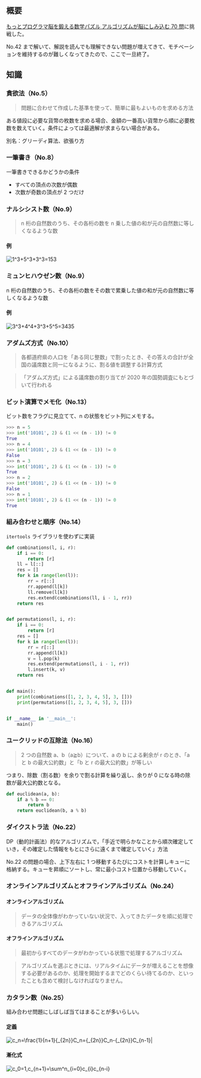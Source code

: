 ## 概要

[もっとプログラマ脳を鍛える数学パズル アルゴリズムが脳にしみ込む 70 問](https://www.amazon.co.jp/%E3%82%82%E3%81%A3%E3%81%A8%E3%83%97%E3%83%AD%E3%82%B0%E3%83%A9%E3%83%9E%E8%84%B3%E3%82%92%E9%8D%9B%E3%81%88%E3%82%8B%E6%95%B0%E5%AD%A6%E3%83%91%E3%82%BA%E3%83%AB-%E3%82%A2%E3%83%AB%E3%82%B4%E3%83%AA%E3%82%BA%E3%83%A0%E3%81%8C%E8%84%B3%E3%81%AB%E3%81%97%E3%81%BF%E8%BE%BC%E3%82%8070%E5%95%8F-%E5%A2%97%E4%BA%95-%E6%95%8F%E5%85%8B/dp/4798153613)に挑戦した。

No.42 まで解いて、解説を読んでも理解できない問題が増えてきて、モチベーションを維持するのが難しくなってきたので、ここで一旦終了。

## 知識

### 貪欲法（No.5）

> 問題に合わせて作成した基準を使って、簡単に最もよいものを求める方法

ある値段に必要な貨幣の枚数を求める場合、金額の一番高い貨幣から順に必要枚数を数えていく。条件によっては最適解が求まらない場合がある。

別名：グリーディ算法、欲張り方

### 一筆書き（No.8）

一筆書きできるかどうかの条件

- すべての頂点の次数が偶数
- 次数が奇数の頂点が 2 つだけ

### ナルシシスト数（No.9）

> n 桁の自然数のうち、その各桁の数を n 乗した値の和が元の自然数に等しくなるような数

#### 例

<img src="https://latex.codecogs.com/gif.latex?1^3&plus;5^3&plus;3^3=153" title="1^3+5^3+3^3=153" />

### ミュンヒハウゼン数（No.9）

n 桁の自然数のうち、その各桁の数をその数で累乗した値の和が元の自然数に等しくなるような数

#### 例

<img src="https://latex.codecogs.com/gif.latex?3^3&plus;4^4&plus;3^3&plus;5^5=3435" title="3^3+4^4+3^3+5^5=3435" />

### アダムズ方式（No.10）

> 各都道府県の人口を「ある同じ整数」で割ったとき、その答えの合計が全国の議席数と同一になるように、割る値を調整する計算方式

> 「アダムズ方式」による議席数の割り当てが 2020 年の国勢調査にもとづいて行われる

### ビット演算でメモ化（No.13）

ビット数をフラグに見立てて、n の状態をビット列にメモする。

```py
>>> n = 5
>>> int('10101', 2) & (1 << (n - 1)) != 0
True
>>> n = 4
>>> int('10101', 2) & (1 << (n - 1)) != 0
False
>>> n = 3
>>> int('10101', 2) & (1 << (n - 1)) != 0
True
>>> n = 2
>>> int('10101', 2) & (1 << (n - 1)) != 0
False
>>> n = 1
>>> int('10101', 2) & (1 << (n - 1)) != 0
True
```

### 組み合わせと順序（No.14）

`itertools` ライブラリを使わずに実装

```py
def combinations(l, i, r):
    if i == 0:
        return [r]
    ll = l[::]
    res = []
    for k in range(len(l)):
        rr = r[::]
        rr.append(l[k])
        ll.remove(l[k])
        res.extend(combinations(ll, i - 1, rr))
    return res


def permutations(l, i, r):
    if i == 0:
        return [r]
    res = []
    for k in range(len(l)):
        rr = r[::]
        rr.append(l[k])
        v = l.pop(k)
        res.extend(permutations(l, i - 1, rr))
        l.insert(k, v)
    return res


def main():
    print(combinations([1, 2, 3, 4, 5], 3, []))
    print(permutations([1, 2, 3, 4, 5], 3, []))


if __name__ in '__main__':
    main()
```

### ユークリッドの互除法（No.16）

> 2 つの自然数 a、b（a≧b）について、a の b による剰余が r のとき、「a と b の最大公約数」と「b と r の最大公約数」が等しい

つまり、除数（割る数）を余りで割る計算を繰り返し、余りが 0 になる時の除数が最大公約数となる。

```py
def euclidean(a, b):
    if a % b == 0:
        return b
    return euclidean(b, a % b)
```

### ダイクストラ法（No.22）

DP（動的計画法）的なアルゴリズムで，「手近で明らかなことから順次確定していき，その確定した情報をもとにさらに遠くまで確定していく」方法

No.22 の問題の場合、上下左右に 1 つ移動するたびにコストを計算しキューに格納する。キューを昇順にソートし、常に最小コスト位置から移動していく。

### オンラインアルゴリズムとオフラインアルゴリズム（No.24）

#### オンラインアルゴリズム

> データの全体像がわかっていない状況で、入ってきたデータを順に処理できるアルゴリズム

#### オフラインアルゴリズム

> 最初からすべてのデータがわかっている状態で処理するアルゴリズム

> アルゴリズムを選ぶときには、リアルタイムにデータが増えることを想像する必要があるのか、処理を開始するまでどのくらい待てるのか、といったことも含めて検討しなければなりません。

### カタラン数（No.25）

組み合わせ問題にしばしば当てはまることが多いらしい。

#### 定義

<img src="https://latex.codecogs.com/gif.latex?c_n=\frac{1}{n&plus;1}{_{2n}}C_n={_{2n}}C_n-{_{2n}}C_{n-1}" title="c_n=\frac{1}{n+1}{_{2n}}C_n={_{2n}}C_n-{_{2n}}C_{n-1}" />|

#### 漸化式

<img src="https://latex.codecogs.com/gif.latex?c_0=1,c_{n&plus;1}=\sum^n_{i=0}c_{i}c_{n-i}" title="c_0=1,c_{n+1}=\sum^n_{i=0}c_{i}c_{n-i}" />
